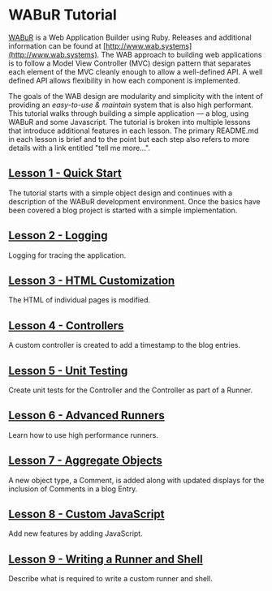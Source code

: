 
# WABuR Tutorial

[WABuR](https://github.com/ohler55/wabur) is a Web Application Builder using
Ruby. Releases and additional information can be found at
[http://www.wab.systems](http://www.wab.systems). The WAB approach to building
web applications is to follow a Model View Controller (MVC) design pattern
that separates each element of the MVC cleanly enough to allow a well-defined
API. A well defined API allows flexibility in how each component is
implemented.

The goals of the WAB design are modularity and simplicity with the intent of
providing an *easy-to-use & maintain* system that is also high
performant. This tutorial walks through building a simple application &mdash;
a blog, using WABuR and some Javascript. The tutorial is broken into multiple
lessons that introduce additional features in each lesson. The primary
README.md in each lesson is brief and to the point but each step also refers
to more details with a link entitled "tell me more...".

## [Lesson 1 - Quick Start](lesson-1/README.md)

The tutorial starts with a simple object design and continues with a
description of the WABuR development environment. Once the basics have been
covered a blog project is started with a simple implementation.

## [Lesson 2 - Logging](lesson-3/README.md)

Logging for tracing the application.

## [Lesson 3 - HTML Customization](lesson-4/README.md)

The HTML of individual pages is modified.

## [Lesson 4 - Controllers](lesson-5/README.md)

A custom controller is created to add a timestamp to the blog entries.

## [Lesson 5 - Unit Testing](lesson-6/README.md)

Create unit tests for the Controller and the Controller as part of a Runner.

## [Lesson 6 - Advanced Runners](lesson-7/README.md)

Learn how to use high performance runners.

## [Lesson 7 - Aggregate Objects](lesson-8/README.md)

A new object type, a Comment, is added along with updated displays for the
inclusion of Comments in a blog Entry.

## [Lesson 8 - Custom JavaScript](lesson-9/README.md)

Add new features by adding JavaScript.

## [Lesson 9 - Writing a Runner and Shell](lesson-10/README.md)

Describe what is required to write a custom runner and shell.
